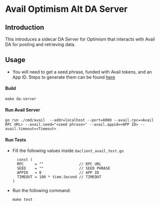 # Avail Optimism Alt DA Server

## Introduction

This introduces a sidecar DA Server for Optimism that interacts with Avail DA for posting and retrieving data.

## Usage

- You will need to get a seed phrase, funded with Avail tokens, and an App ID. Steps to generate them can be found [here](https://docs.availproject.org/docs/end-user-guide)

#### Build

```
make da-server
```

#### Run Avail Server

```
go run ./cmd/avail  --addr=localhost --port=8000 --avail.rpc=<Avail RPC URL> --avail.seed="<seed phrase>" --avail.appid=<APP ID> --avail.timeout=<Timeout>
```

#### Run Tests

- Fill the following values inside `daclient_avail_test.go`

  ```
    const (
  	RPC     = ""                // RPC URL
  	SEED    = ""                // SEED PHRASE
  	APPID   = 0                 // APP ID
  	TIMEOUT = 100 * time.Second // TIMEOUT
  )
  ```

- Run the following command:
  ```
  make test
  ```

